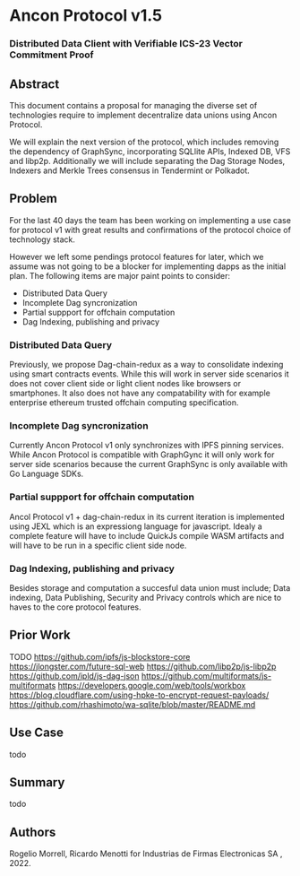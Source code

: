 # Ancon Protocol v1.5
### Distributed Data Client with Verifiable ICS-23 Vector Commitment Proof

## Abstract

This document contains a proposal for managing the diverse set of technologies require to implement decentralize data unions using Ancon Protocol.

We will explain the next version of the protocol, which includes removing the dependency of GraphSync, incorporating SQLlite APIs, Indexed DB, VFS and libp2p. Additionally we will include separating the Dag Storage Nodes, Indexers and Merkle Trees consensus in Tendermint or Polkadot.

## Problem

For the last 40 days the team has been working on implementing a use case for protocol v1 with great results and confirmations of the protocol choice of technology stack.

However we left some pendings protocol features for later, which we assume was not going to be a blocker for implementing dapps as the initial plan. The following items are major paint points to consider:

- Distributed Data Query
- Incomplete Dag syncronization
- Partial suppport for offchain computation
- Dag Indexing, publishing and privacy

### Distributed Data Query

Previously, we propose Dag-chain-redux as a way to consolidate indexing using smart contracts events. While this will work in server side scenarios it does not cover client side or light client nodes like browsers or smartphones. It also does not have any compatability with for example enterprise ethereum trusted offchain computing specification.

### Incomplete Dag syncronization

Currently Ancon Protocol v1 only synchronizes with IPFS pinning services. While Ancon Protocol is compatible with GraphGync it will only work for server side scenarios because the current GraphSync is only available with Go Language SDKs.

### Partial suppport for offchain computation

Ancol Protocol v1 + dag-chain-redux in its current iteration is implemented using JEXL which is an expressiong language for javascript.
Idealy a complete feature will have to include QuickJs compile WASM artifacts and will have to be run in a specific client side node.

### Dag Indexing, publishing and privacy

Besides storage and computation a succesful data union must include; Data indexing, Data Publishing, Security and Privacy controls which are nice to haves to the core protocol features.

## Prior Work

TODO
https://github.com/ipfs/js-blockstore-core
https://jlongster.com/future-sql-web
https://github.com/libp2p/js-libp2p
https://github.com/ipld/js-dag-json
https://github.com/multiformats/js-multiformats
https://developers.google.com/web/tools/workbox
https://blog.cloudflare.com/using-hpke-to-encrypt-request-payloads/
https://github.com/rhashimoto/wa-sqlite/blob/master/README.md

## Use Case

todo

## Summary

todo

## Authors

Rogelio Morrell, Ricardo Menotti for Industrias de Firmas Electronicas SA , 2022.
